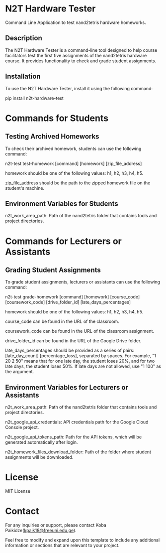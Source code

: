 # N2T Hardware Tester
Command Line Application to test nand2tetris hardware homeworks.

## Description
The N2T Hardware Tester is a command-line tool designed to help course facilitators test the first five assignments of the nand2tetris hardware course. It provides functionality to check and grade student assignments.

## Installation
To use the N2T Hardware Tester, install it using the following command:

pip install n2t-hardware-test

# Commands for Students
## Testing Archived Homeworks
To check their archived homework, students can use the following command:

n2t-test test-homework [command] [homework] [zip_file_address]

homework should be one of the following values: h1, h2, h3, h4, h5.

zip_file_address should be the path to the zipped homework file on the student's machine.

## Environment Variables for Students
n2t_work_area_path: Path of the nand2tetris folder that contains tools and project directories.

# Commands for Lecturers or Assistants
## Grading Student Assignments
To grade student assignments, lecturers or assistants can use the following command:

n2t-test grade-homework [command] [homework] [course_code] [coursework_code] [drive_folder_id] [late_days_percentages]

homework should be one of the following values: h1, h2, h3, h4, h5.

course_code can be found in the URL of the classroom.

coursework_code can be found in the URL of the classroom assignment.

drive_folder_id can be found in the URL of the Google Drive folder.

late_days_percentages should be provided as a series of pairs: [late_day_count] [percentage_loss], separated by spaces. For example, "1 20 2 50" means that for one late day, the student loses 20%, and for two late days, the student loses 50%. If late days are not allowed, use "1 100" as the argument.

## Environment Variables for Lecturers or Assistants

n2t_work_area_path: Path of the nand2tetris folder that contains tools and project directories.

n2t_google_api_credentials: API credentials path for the Google Cloud Console project.

n2t_google_api_tokens_path: Path for the API tokens, which will be generated automatically after login.

n2t_homework_files_download_folder: Path of the folder where student assignments will be downloaded.

# License

MIT License

# Contact

For any inquiries or support, please contact Koba Paikidze(kpaik18@freeuni.edu.ge).

Feel free to modify and expand upon this template to include any additional information or sections that are relevant to your project.
